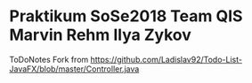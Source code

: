 # Praktikum SoSe2018 Team QIS Marvin Rehm Ilya Zykov
ToDoNotes Fork from https://github.com/Ladislav92/Todo-List-JavaFX/blob/master/Controller.java
